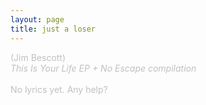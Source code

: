 ```yaml
---
layout: page
title: just a loser
---
```

<span style="color: #c0c0c0" class="Apple-style-span">(Jim Bescott)<br />
<i>This Is Your Life EP + No Escape compilation</i><br />
<br />
No lyrics yet. Any help?</span>
